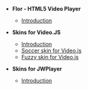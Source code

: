 - **Flor - HTML5 Video Player**
  - [Introduction](/flor/README.md)

- **Skins for Video.JS**
  - [Introduction](/videojs/README.md)
  - [Soccer skin for Video.js](/videojs/soccer/README.md)
  - [Fuzzy skin for Video.js](/videojs/fuzzy/README.md)

- **Skins for JWPlayer**
  - [Introduction](/jwplayer/README.md)